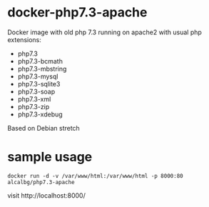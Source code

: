 # docker-php7.3-apache
Docker image with old php 7.3 running on apache2 with usual php extensions:

- php7.3
- php7.3-bcmath
- php7.3-mbstring
- php7.3-mysql
- php7.3-sqlite3
- php7.3-soap
- php7.3-xml
- php7.3-zip
- php7.3-xdebug

Based on Debian stretch

# sample usage
`docker run -d -v /var/www/html:/var/www/html -p 8000:80 alcalbg/php7.3-apache`

visit http://localhost:8000/
